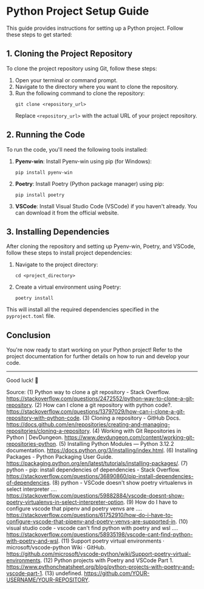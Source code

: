 # Python Project Setup Guide

This guide provides instructions for setting up a Python project. Follow these steps to get started:

## 1. Cloning the Project Repository

To clone the project repository using Git, follow these steps:

1. Open your terminal or command prompt.
2. Navigate to the directory where you want to clone the repository.
3. Run the following command to clone the repository:
   ```
   git clone <repository_url>
   ```
   Replace `<repository_url>` with the actual URL of your project repository.

## 2. Running the Code

To run the code, you'll need the following tools installed:

1. **Pyenv-win**: Install Pyenv-win using pip (for Windows):
   ```
   pip install pyenv-win
   ```

2. **Poetry**: Install Poetry (Python package manager) using pip:
   ```
   pip install poetry
   ```

3. **VSCode**: Install Visual Studio Code (VSCode) if you haven't already. You can download it from the official website.

## 3. Installing Dependencies

After cloning the repository and setting up Pyenv-win, Poetry, and VSCode, follow these steps to install project dependencies:

1. Navigate to the project directory:
   ```
   cd <project_directory>
   ```

2. Create a virtual environment using Poetry:
   ```
   poetry install
   ```

This will install all the required dependencies specified in the `pyproject.toml` file.

## Conclusion

You're now ready to start working on your Python project! Refer to the project documentation for further details on how to run and develop your code.

---

Good luck! 🚀

Source:
(1) Python way to clone a git repository - Stack Overflow. https://stackoverflow.com/questions/2472552/python-way-to-clone-a-git-repository.
(2) How can I clone a git repository with python code?. https://stackoverflow.com/questions/13797029/how-can-i-clone-a-git-repository-with-python-code.
(3) Cloning a repository - GitHub Docs. https://docs.github.com/en/repositories/creating-and-managing-repositories/cloning-a-repository.
(4) Working with Git Repositories in Python | DevDungeon. https://www.devdungeon.com/content/working-git-repositories-python.
(5) Installing Python Modules — Python 3.12.2 documentation. https://docs.python.org/3/installing/index.html.
(6) Installing Packages - Python Packaging User Guide. https://packaging.python.org/en/latest/tutorials/installing-packages/.
(7) python - pip: install dependencies of dependencies - Stack Overflow. https://stackoverflow.com/questions/36890860/pip-install-dependencies-of-dependencies.
(8) python - VSCode doesn't show poetry virtualenvs in select interpreter .... https://stackoverflow.com/questions/59882884/vscode-doesnt-show-poetry-virtualenvs-in-select-interpreter-option.
(9) How do I have to configure vscode that pipenv and poetry venvs are .... https://stackoverflow.com/questions/61752910/how-do-i-have-to-configure-vscode-that-pipenv-and-poetry-venvs-are-supported-in.
(10) visual studio code - vscode can't find python with poetry and wsl .... https://stackoverflow.com/questions/58935198/vscode-cant-find-python-with-poetry-and-wsl.
(11) Support poetry virtual environments · microsoft/vscode-python Wiki · GitHub. https://github.com/microsoft/vscode-python/wiki/Support-poetry-virtual-environments.
(12) Python projects with Poetry and VSCode Part 1. https://www.pythoncheatsheet.org/blog/python-projects-with-poetry-and-vscode-part-1.
(13) undefined. https://github.com/YOUR-USERNAME/YOUR-REPOSITORY.